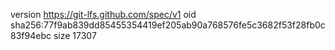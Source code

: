 version https://git-lfs.github.com/spec/v1
oid sha256:77f9ab839dd85455354419ef205ab90a768576fe5c3682f53f28fb0c83f94ebc
size 17307
